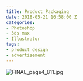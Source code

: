 ```yaml
---
title: Product Packaging
date: 2018-05-21 16:58:00 Z
categories:
- Photoshop
- 3ds max
- Illustrator
tags:
- product design
- advertisement
---
```


![FINAL_page4_811.jpg](/uploads/FINAL_page4_811.jpg)
